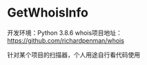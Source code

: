 # GetWhoisInfo
开发环境：Python 3.8.6
whois项目地址：https://github.com/richardpenman/whois

针对某个项目的扫描器，个人用途自行看代码使用
